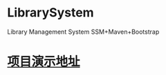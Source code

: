 # LibrarySystem
Library Management System    SSM+Maven+Bootstrap

# [项目演示地址](https://www.bilibili.com/video/av70169960)
